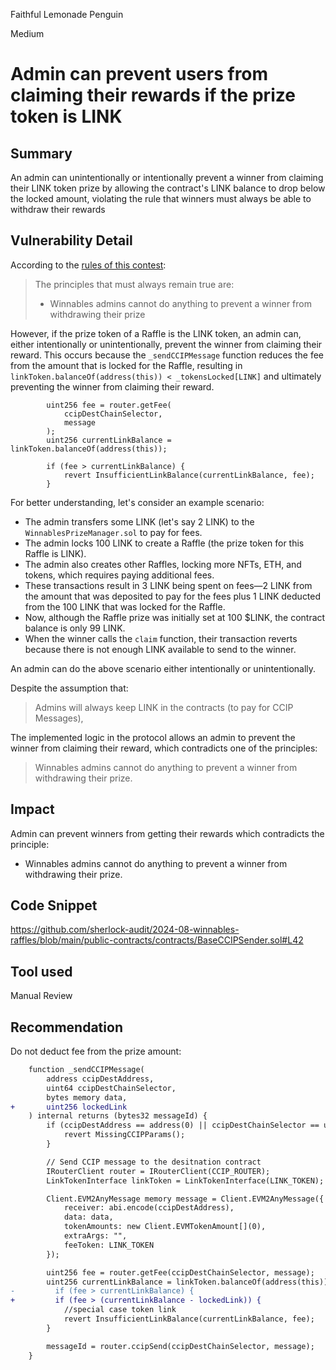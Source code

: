 Faithful Lemonade Penguin

Medium

# Admin can prevent users from claiming their rewards if the prize token is LINK

## Summary
An admin can unintentionally or intentionally prevent a winner from claiming their LINK token prize by allowing the contract's LINK balance to drop below the locked amount, violating the rule that winners must always be able to withdraw their rewards

## Vulnerability Detail
According to the [rules of this contest](https://audits.sherlock.xyz/contests/516):
> The principles that must always remain true are:
> - Winnables admins cannot do anything to prevent a winner from withdrawing their prize

However, if the prize token of a Raffle is the LINK token, an admin can, either intentionally or unintentionally, prevent the winner from claiming their reward. This occurs because the `_sendCCIPMessage` function reduces the fee from the amount that is locked for the Raffle, resulting in `linkToken.balanceOf(address(this)) < _tokensLocked[LINK]` and ultimately preventing the winner from claiming their reward.
```solidity
        uint256 fee = router.getFee(
            ccipDestChainSelector,
            message
        );
        uint256 currentLinkBalance = linkToken.balanceOf(address(this));

        if (fee > currentLinkBalance) {
            revert InsufficientLinkBalance(currentLinkBalance, fee);
        }
```

For better understanding, let's consider an example scenario:

- The admin transfers some LINK (let's say 2 LINK) to the `WinnablesPrizeManager.sol` to pay for fees.
- The admin locks 100 LINK to create a Raffle (the prize token for this Raffle is LINK).
- The admin also creates other Raffles, locking more NFTs, ETH, and tokens, which requires paying additional fees.
- These transactions result in 3 LINK being spent on fees—2 LINK from the amount that was deposited to pay for the fees plus 1 LINK deducted from the 100 LINK that was locked for the Raffle.
- Now, although the Raffle prize was initially set at 100 $LINK, the contract balance is only 99 LINK.
- When the winner calls the `claim` function, their transaction reverts because there is not enough LINK available to send to the winner.

An admin can do the above scenario either intentionally or unintentionally.

Despite the assumption that:

> Admins will always keep LINK in the contracts (to pay for CCIP Messages),

The implemented logic in the protocol allows an admin to prevent the winner from claiming their reward, which contradicts one of the principles:

> Winnables admins cannot do anything to prevent a winner from withdrawing their prize.

## Impact
Admin can prevent winners from getting their rewards which contradicts the principle:
 - Winnables admins cannot do anything to prevent a winner from withdrawing their prize.

## Code Snippet
https://github.com/sherlock-audit/2024-08-winnables-raffles/blob/main/public-contracts/contracts/BaseCCIPSender.sol#L42

## Tool used

Manual Review

## Recommendation
Do not deduct fee from the prize amount:
```diff
    function _sendCCIPMessage(
        address ccipDestAddress,
        uint64 ccipDestChainSelector,
        bytes memory data,
+       uint256 lockedLink
    ) internal returns (bytes32 messageId) {
        if (ccipDestAddress == address(0) || ccipDestChainSelector == uint64(0)) {
            revert MissingCCIPParams();
        }

        // Send CCIP message to the desitnation contract
        IRouterClient router = IRouterClient(CCIP_ROUTER);
        LinkTokenInterface linkToken = LinkTokenInterface(LINK_TOKEN);

        Client.EVM2AnyMessage memory message = Client.EVM2AnyMessage({
            receiver: abi.encode(ccipDestAddress),
            data: data,
            tokenAmounts: new Client.EVMTokenAmount[](0),
            extraArgs: "",
            feeToken: LINK_TOKEN
        });

        uint256 fee = router.getFee(ccipDestChainSelector, message);
        uint256 currentLinkBalance = linkToken.balanceOf(address(this));
-         if (fee > currentLinkBalance) {
+         if (fee > (currentLinkBalance - lockedLink)) {
            //special case token link
            revert InsufficientLinkBalance(currentLinkBalance, fee);
        }

        messageId = router.ccipSend(ccipDestChainSelector, message);
    }
```
